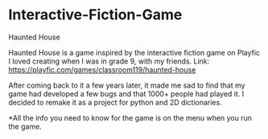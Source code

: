 # Interactive-Fiction-Game
Haunted House

Haunted House is a game inspired by the interactive fiction game on Playfic I loved creating when I was in grade 9, with my friends.
Link: https://playfic.com/games/classroom119/haunted-house

After coming back to it a few years later, it made me sad to find that my game had developed a few bugs and that 1000+ people had played it. 
I decided to remake it as a project for python and 2D dictionaries.

*All the info you need to know for the game is on the menu when you run the game.

